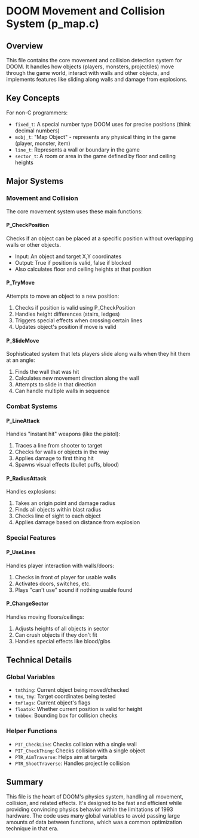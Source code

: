 # DOOM Movement and Collision System (p_map.c)

## Overview
This file contains the core movement and collision detection system for DOOM. It handles how objects (players, monsters, projectiles) move through the game world, interact with walls and other objects, and implements features like sliding along walls and damage from explosions.

## Key Concepts
For non-C programmers:
- `fixed_t`: A special number type DOOM uses for precise positions (think decimal numbers)
- `mobj_t`: "Map Object" - represents any physical thing in the game (player, monster, item)
- `line_t`: Represents a wall or boundary in the game
- `sector_t`: A room or area in the game defined by floor and ceiling heights

## Major Systems

### Movement and Collision
The core movement system uses these main functions:

#### P_CheckPosition
Checks if an object can be placed at a specific position without overlapping walls or other objects.
- Input: An object and target X,Y coordinates
- Output: True if position is valid, false if blocked
- Also calculates floor and ceiling heights at that position

#### P_TryMove
Attempts to move an object to a new position:
1. Checks if position is valid using P_CheckPosition
2. Handles height differences (stairs, ledges)
3. Triggers special effects when crossing certain lines
4. Updates object's position if move is valid

#### P_SlideMove
Sophisticated system that lets players slide along walls when they hit them at an angle:
1. Finds the wall that was hit
2. Calculates new movement direction along the wall
3. Attempts to slide in that direction
4. Can handle multiple walls in sequence

### Combat Systems

#### P_LineAttack
Handles "instant hit" weapons (like the pistol):
1. Traces a line from shooter to target
2. Checks for walls or objects in the way
3. Applies damage to first thing hit
4. Spawns visual effects (bullet puffs, blood)

#### P_RadiusAttack
Handles explosions:
1. Takes an origin point and damage radius
2. Finds all objects within blast radius
3. Checks line of sight to each object
4. Applies damage based on distance from explosion

### Special Features

#### P_UseLines
Handles player interaction with walls/doors:
1. Checks in front of player for usable walls
2. Activates doors, switches, etc.
3. Plays "can't use" sound if nothing usable found

#### P_ChangeSector
Handles moving floors/ceilings:
1. Adjusts heights of all objects in sector
2. Can crush objects if they don't fit
3. Handles special effects like blood/gibs

## Technical Details

### Global Variables
- `tmthing`: Current object being moved/checked
- `tmx`, `tmy`: Target coordinates being tested
- `tmflags`: Current object's flags
- `floatok`: Whether current position is valid for height
- `tmbbox`: Bounding box for collision checks

### Helper Functions
- `PIT_CheckLine`: Checks collision with a single wall
- `PIT_CheckThing`: Checks collision with a single object
- `PTR_AimTraverse`: Helps aim at targets
- `PTR_ShootTraverse`: Handles projectile collision

## Summary
This file is the heart of DOOM's physics system, handling all movement, collision, and related effects. It's designed to be fast and efficient while providing convincing physics behavior within the limitations of 1993 hardware. The code uses many global variables to avoid passing large amounts of data between functions, which was a common optimization technique in that era.
